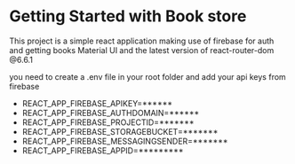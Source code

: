# Getting Started with Book store

This project is a simple react application making use of firebase for auth and getting books
Material UI and the latest version of react-router-dom @6.6.1

 you need to create a .env file in your root folder and add your api keys from firebase

- REACT_APP_FIREBASE_APIKEY=******
- REACT_APP_FIREBASE_AUTHDOMAIN=******
- REACT_APP_FIREBASE_PROJECTID=*******
- REACT_APP_FIREBASE_STORAGEBUCKET=*******
- REACT_APP_FIREBASE_MESSAGINGSENDER=*******
- REACT_APP_FIREBASE_APPID=*********

